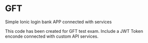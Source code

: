# GFT
Simple Ionic login bank APP connected with services

This code has been created for GFT test exam. Include a JWT Token enconde connected with custom API services.
